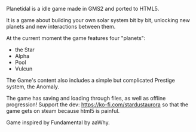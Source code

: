 Planetidal is a idle game made in GMS2 and ported to HTML5.

It is a game about building your own solar system bit by bit, unlocking new planets and new interactions between them.

At the current moment the game features four "planets":
- the Star
- Alpha
- Pool
- Vulcun

The Game's content also includes a simple but complicated Prestige system, the Anomaly.

The game has saving and loading through files, as well as offline progression!
Support the dev: https://ko-fi.com/stardustaurora so that the game gets on steam because html5 is painful.

Game inspired by Fundamental by aaWhy.
